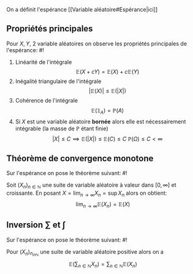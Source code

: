 On a définit l'espérance [[Variable aléatoire#Espérance|ici]]

## Propriétés principales
Pour $X, Y$, 2 variable aléatoires on observe les propriétés principales de l'espérance: #!

1) Linéarité de l'intégrale
$$
\mathbb E(X + cY) = \mathbb E(X) + c \mathbb E(Y)
$$
2) Inégalité triangulaire de l'intégrale
$$
|\mathbb E(X)| \leq \mathbb E(|X|)
$$
3) Cohérence de l'intégrale
$$
\mathbb E(\mathbb 1_{A}) = \mathbb P(A)
$$
4) Si $X$ est une variable aléatoire **bornée** alors elle est nécessairement intégrable (la masse de $\mathbb P$ étant finie)
$$
|X| \leq C \implies \mathbb E(|X|) \leq \mathbb E(C) \leq C \ \mathbb P(\Omega) \leq C < \infty
$$

## Théorème de convergence monotone
Sur l'espérance on pose le théorème suivant: #!

Soit $(X_{n})_{n \in \mathbb{N}}$ une suite de variable aléatoire à valeur dans $[0, \infty]$ et croissante.
En posant $X = \lim_{n \to \infty } X_{n} = \sup X_{n}$ alors on obtient: $$
\lim_{ n \to \infty } \mathbb E(X_{n}) =  \mathbb E(X)
$$
## Inversion $\sum$ et $\int$ 
Sur l'espérance on pose le théorème suivant: #!

Pour $(X_{n})_{n _{in \mathbb{N}}}$ une suite de variable aléatoire positive alors on a $$
\mathbb E\left( \sum_{n \in \mathbb{N}} X_{n}  \right) = \sum_{n \in \mathbb{N}} \mathbb E(X_{n})
$$